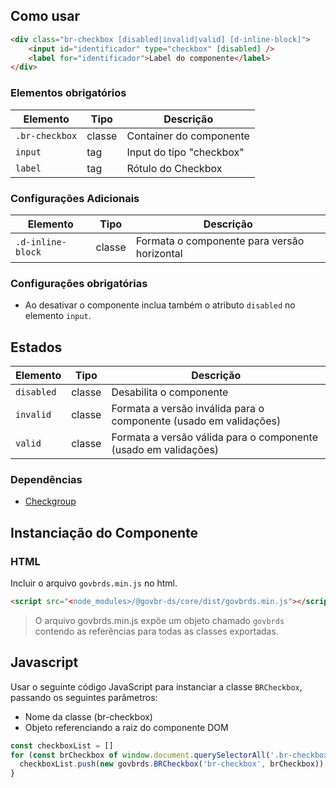 [version]: # '2.2.3'

## Como usar

```html
<div class="br-checkbox [disabled|invalid|valid] [d-inline-block]">
    <input id="identificador" type="checkbox" [disabled] />
    <label for="identificador">Label do componente</label>
</div>
```

### Elementos obrigatórios

| Elemento       | Tipo   | Descrição                |
| -------------- | ------ | ------------------------ |
| `.br-checkbox` | classe | Container do componente  |
| `input`        | tag    | Input do tipo "checkbox" |
| `label`        | tag    | Rótulo do Checkbox       |

### Configurações Adicionais

| Elemento          | Tipo   | Descrição                                   |
| ----------------- | ------ | ------------------------------------------- |
| `.d-inline-block` | classe | Formata o componente para versão horizontal |

### Configurações obrigatórias

-   Ao desativar o componente inclua também o atributo `disabled` no elemento `input`.

## Estados

| Elemento   | Tipo   | Descrição                                                         |
| ---------- | ------ | ----------------------------------------------------------------- |
| `disabled` | classe | Desabilita o componente                                           |
| `invalid`  | classe | Formata a versão inválida para o componente (usado em validações) |
| `valid`    | classe | Formata a versão válida para o componente (usado em validações)   |

### Dependências

- [Checkgroup](/util/checkgroup)

## Instanciação do Componente

### HTML

Incluir o arquivo `govbrds.min.js` no html.

```html
<script src="<node_modules>/@govbr-ds/core/dist/govbrds.min.js"></script>
```

> O arquivo govbrds.min.js expõe um objeto chamado `govbrds` contendo as referências para todas as classes exportadas.

## Javascript

Usar o seguinte código JavaScript para instanciar a classe `BRCheckbox`, passando os seguintes parâmetros:

- Nome da classe (br-checkbox)
- Objeto referenciando a raiz do componente DOM

```javascript
const checkboxList = []
for (const brCheckbox of window.document.querySelectorAll('.br-checkbox')) {
  checkboxList.push(new govbrds.BRCheckbox('br-checkbox', brCheckbox))
}
```
